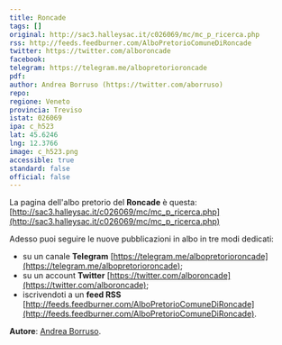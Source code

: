 ```yaml
---
title: Roncade
tags: []
original: http://sac3.halleysac.it/c026069/mc/mc_p_ricerca.php
rss: http://feeds.feedburner.com/AlboPretorioComuneDiRoncade
twitter: https://twitter.com/alboroncade
facebook: 
telegram: https://telegram.me/albopretorioroncade
pdf: 
author: Andrea Borruso (https://twitter.com/aborruso)
repo: 
regione: Veneto
provincia: Treviso
istat: 026069
ipa: c_h523
lat: 45.6246
lng: 12.3766
image: c_h523.png
accessible: true
standard: false
official: false
---
```


La pagina dell'albo pretorio del **Roncade** è questa: [http://sac3.halleysac.it/c026069/mc/mc_p_ricerca.php](http://sac3.halleysac.it/c026069/mc/mc_p_ricerca.php)

Adesso puoi seguire le nuove pubblicazioni in albo in tre modi dedicati:

* su un canale **Telegram** [https://telegram.me/albopretorioroncade](https://telegram.me/albopretorioroncade);
* su un account **Twitter** [https://twitter.com/alboroncade](https://twitter.com/alboroncade);
* iscrivendoti a un **feed RSS** [http://feeds.feedburner.com/AlboPretorioComuneDiRoncade](http://feeds.feedburner.com/AlboPretorioComuneDiRoncade).

**Autore**: [Andrea Borruso](https://twitter.com/aborruso).
